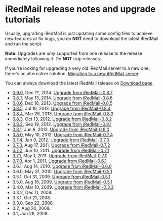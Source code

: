 # iRedMail release notes and upgrade tutorials

Usually, upgrading iRedMail is just updating some config files to achieve new
features or fix bugs, you do __NOT__ need to download the latest iRedMail and
run the script.

__Note__: Upgrades are only supported from one release to the release
immediately following it. Do __NOT__ skip releases.

If you're looking for upgrading a very old iRedMail server to a new one,
there's an alternative solution: [Migrating to a new iRedMail server](./migrate.to.new.iredmail.server.html).

You can always download the latest iRedMail release on [Download page](../download.html).


* [0.9.0](), Dec ??, 2014. [Upgrade from iRedMail-0.8.7](./upgrade.iredmail.0.8.7-0.9.0.html)
* [0.8.7](http://www.iredmail.org/forum/topic6872-news-announcements-bug-fixes-iredmail087-has-been-released.html), May 13, 2014. [Upgrade from iRedMail-0.8.6](./upgrade.iredmail.0.8.6-0.8.7.html)
* [0.8.6](http://www.iredmail.org/forum/topic5831-iredmail086-has-been-released.html), Dec 16, 2013. [Upgrade from iRedMail-0.8.5](./upgrade.iredmail.0.8.5-0.8.6.html)
* [0.8.5](http://www.iredmail.org/forum/topic5167-news-announcements-bug-fixes-iredmail085-has-been-released.html), Jul 16, 2013. [Upgrade from iRedMail-0.8.4](./upgrade.iredmail.0.8.4-0.8.5.html)
* [0.8.4](http://www.iredmail.org/forum/topic4646-news-announcements-bug-fixes-iredmail084-has-been-released.html), Mar 26, 2013. [Upgrade from iRedMail-0.8.3](./upgrade.iredmail.0.8.3-0.8.4.html)
* [0.8.3](http://www.iredmail.org/forum/topic4016-news-announcements-bug-fixes-iredmail083-has-been-released.html), Oct 13, 2012. [Upgrade from iRedMail-0.8.2](./upgrade.iredmail.0.8.2-0.8.3.html)
* [0.8.2](http://www.iredmail.org/forum/topic3913-news-announcements-bug-fixes-iredmail082-has-been-released.html), Sep 19, 2012. [Upgrade from iRedMail-0.8.1](./upgrade.iredmail.0.8.1-0.8.2.html)
* [0.8.1](http://www.iredmail.org/forum/topic3499-news-announcements-bug-fixes-iredmail081-has-been-released.html), Jun 8, 2012. [Upgrade from iRedMail-0.8.0](http://www.iredmail.org/wiki/index.php?title=Upgrade/iRedMail/0.8.0-0.8.1)
* [0.8.0](http://www.iredmail.org/forum/topic3345.html), May 10, 2012. [Upgrade from iRedMail-0.7.4](http://www.iredmail.org/wiki/index.php?title=Upgrade/iRedMail/0.7.4-0.8.0)
* [0.7.4](http://www.iredmail.org/forum/topic2816-iredmail074-has-been-released.html), Jan 9, 2012. [Upgrade from iRedMail-0.7.3](http://www.iredmail.org/wiki/index.php?title=Upgrade/iRedMail/0.7.3-0.7.4)
* [0.7.3](http://www.iredmail.org/wiki/index.php?title=Release.Notes/iRedMail/0.7.3), Aug 17, 2011. [Upgrade from iRedMail-0.7.2](http://www.iredmail.org/wiki/index.php?title=Upgrade/iRedMail/0.7.2-0.7.3)
* [0.7.2](http://www.iredmail.org/wiki/index.php?title=Release.Notes/iRedMail/0.7.2), Jun 10, 2011. [Upgrade from iRedMail-0.7.1](http://www.iredmail.org/wiki/index.php?title=Upgrade/iRedMail/0.7.1-0.7.2)
* [0.7.1](http://www.iredmail.org/wiki/index.php?title=Release.Notes/iRedMail/0.7.1), May 1, 2011. [Upgrade from iRedMail-0.7.0](http://www.iredmail.org/wiki/index.php?title=Upgrade/iRedMail/0.7.0-0.7.1)
* [0.7.0](http://www.iredmail.org/wiki/index.php?title=Release.Notes/iRedMail/0.7.0), Apr 1, 2011. [Upgrade from iRedMail-0.6.1](http://www.iredmail.org/wiki/index.php?title=Upgrade/iRedMail/0.6.1-0.7.0)
* 0.6.1, Aug 14, 2010. [Upgrade from iRedMail-0.6.0](http://www.iredmail.org/wiki/index.php?title=Upgrade/iRedMail/0.6.0-0.6.1)
* 0.6.0, May 31, 2010. [Upgrade from iRedMail-0.5.1](http://www.iredmail.org/wiki/index.php?title=Upgrade/iRedMail/0.5.1-0.6.0)
* 0.5.1, Oct 31, 2009. [Upgrade from iRedMail-0.5.1](http://www.iredmail.org/upgrade_050_051.html)
* 0.5.0, Aug 16, 2009. [Upgrade from iRedMail-0.5.1](http://code.google.com/p/iredmail/wiki/Upgrade_040_050)
* 0.4.0, Mar 10, 2009. [Upgrade from iRedMail-0.3.2](http://code.google.com/p/iredmail/wiki/Upgrade_032_040)
* 0.3.2, Dec 11, 2008.
* 0.3.1, Oct 21, 2008.
* 0.3.0, Sep 22, 2008.
* 0.2, Aug 20, 2008.
* 0.1, Jun 28, 2008.
